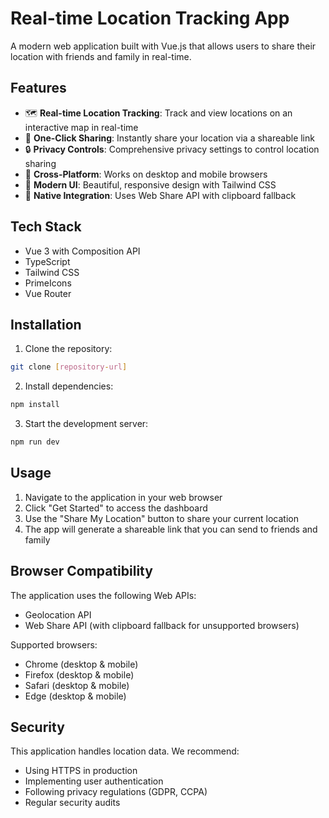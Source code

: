 # Real-time Location Tracking App

A modern web application built with Vue.js that allows users to share their location with friends and family in real-time.

## Features

- 🗺️ **Real-time Location Tracking**: Track and view locations on an interactive map in real-time
- 🔗 **One-Click Sharing**: Instantly share your location via a shareable link
- 🔒 **Privacy Controls**: Comprehensive privacy settings to control location sharing
- 📱 **Cross-Platform**: Works on desktop and mobile browsers
- 🎨 **Modern UI**: Beautiful, responsive design with Tailwind CSS
- 🔌 **Native Integration**: Uses Web Share API with clipboard fallback

## Tech Stack

- Vue 3 with Composition API
- TypeScript
- Tailwind CSS
- PrimeIcons
- Vue Router


## Installation

1. Clone the repository:

```bash
git clone [repository-url]
```

2. Install dependencies:

```bash
npm install
```

3. Start the development server:

```bash
npm run dev
```

## Usage

1. Navigate to the application in your web browser
2. Click "Get Started" to access the dashboard
3. Use the "Share My Location" button to share your current location
4. The app will generate a shareable link that you can send to friends and family

## Browser Compatibility

The application uses the following Web APIs:

- Geolocation API
- Web Share API (with clipboard fallback for unsupported browsers)

Supported browsers:

- Chrome (desktop & mobile)
- Firefox (desktop & mobile)
- Safari (desktop & mobile)
- Edge (desktop & mobile)


## Security

This application handles location data. We recommend:

- Using HTTPS in production
- Implementing user authentication
- Following privacy regulations (GDPR, CCPA)
- Regular security audits

